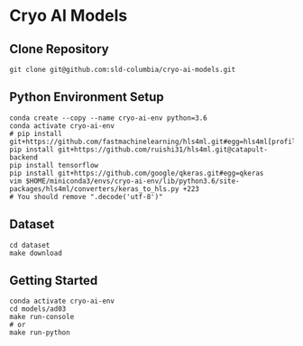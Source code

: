 # Cryo AI Models

## Clone Repository
```
git clone git@github.com:sld-columbia/cryo-ai-models.git
```

## Python Environment Setup
```
conda create --copy --name cryo-ai-env python=3.6
conda activate cryo-ai-env
# pip install git+https://github.com/fastmachinelearning/hls4ml.git#egg=hls4ml[profiling]
pip install git+https://github.com/ruishi31/hls4ml.git@catapult-backend
pip install tensorflow
pip install git+https://github.com/google/qkeras.git#egg=qkeras
vim $HOME/miniconda3/envs/cryo-ai-env/lib/python3.6/site-packages/hls4ml/converters/keras_to_hls.py +223
# You should remove ".decode('utf-8')"
```

## Dataset
```
cd dataset
make download
```

## Getting Started
```
conda activate cryo-ai-env
cd models/ad03
make run-console
# or
make run-python
```
